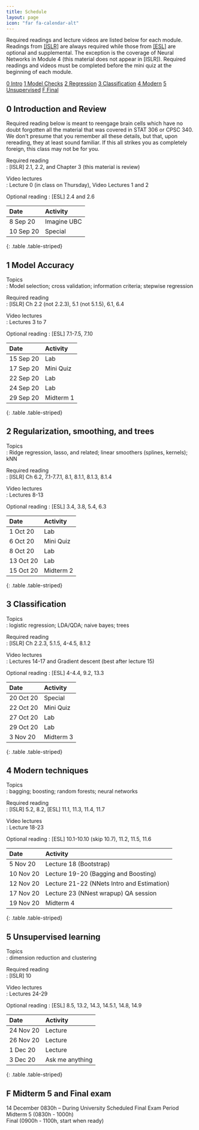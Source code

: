 ```yaml
---
title: Schedule
layout: page
icon: "far fa-calendar-alt"
---
```


Required readings and lecture videos are listed below for each module.
Readings from [\[ISLR\]](http://faculty.marshall.usc.edu/gareth-james/ISL/index.html) are always required while those from [\[ESL\]](https://web.stanford.edu/~hastie/ElemStatLearn/) are optional and supplemental. The exception is the coverage of Neural Networks in Module 4 (this material does not appear in \[ISLR\]). Required readings and videos must be completed before the mini quiz at the beginning of each module.


<div class="text-center">
<div class="btn-group" role="group">
  <a role="button" class="btn btn-secondary" href="#0-introduction-and-review">0 Intro</a>
  <a role="button" class="btn btn-secondary" href="#1-model-accuracy">1 Model Checks</a>
  <a role="button" class="btn btn-secondary" href="#2-regularization-smoothing-and-trees">2 Regression</a>
  <a role="button" class="btn btn-secondary" href="#3-classification">3 Classification</a>
  <a role="button" class="btn btn-secondary" href="#4-modern-techniques">4 Modern</a>
  <a role="button" class="btn btn-secondary" href="#5-unsupervised-learning">5 Unsupervised</a>
  <a role="button" class="btn btn-secondary" href="#f-midterm-5-and-final-exam">F Final</a>
</div>
</div>



## 0 Introduction and Review

Required reading below is meant to reengage brain cells which have no doubt forgotten all
the material that was covered in STAT 306 or CPSC 340. We don't presume that you remember all these details, but that, upon rereading, they at least sound familiar. If this all strikes you as completely foreign, this class may not be for you. 

Required reading  
: \[ISLR\] 2.1, 2.2, and Chapter 3 (this material is review)

Video lectures  
: Lecture 0 (in class on Thursday), Video Lectures 1 and 2

Optional reading
: \[ESL\] 2.4 and 2.6

|Date      |Activity    |
|:---------|:-----------|
|8 Sep 20  |Imagine UBC |
|10 Sep 20 |Special     |
{: .table .table-striped}




## 1 Model Accuracy

Topics  
: Model selection; cross validation; information criteria; stepwise regression

Required reading  
: \[ISLR\] Ch 2.2 (not 2.2.3), 5.1 (not 5.1.5), 6.1, 6.4

Video lectures  
: Lectures 3 to 7 

Optional reading
: \[ESL\] 7.1-7.5, 7.10

|Date      |Activity  |
|:---------|:---------|
|15 Sep 20 |Lab       |
|17 Sep 20 |Mini Quiz |
|22 Sep 20 |Lab       |
|24 Sep 20 |Lab       |
|29 Sep 20 |Midterm 1  |
{: .table .table-striped}




## 2 Regularization, smoothing, and trees

Topics  
: Ridge regression, lasso, and related; linear smoothers (splines, kernels); kNN

Required reading  
: \[ISLR\] Ch 6.2, 7.1-7.7.1, 8.1, 8.1.1, 8.1.3, 8.1.4

Video lectures  
: Lectures 8-13

Optional reading
: \[ESL\] 3.4, 3.8, 5.4, 6.3

|Date      |Activity  |
|:---------|:---------|
|1 Oct 20  |Lab |
|6 Oct 20  |Mini Quiz       |
|8 Oct 20  |Lab       |
|13 Oct 20 |Lab       |
|15 Oct 20 |Midterm  2 |
{: .table .table-striped}



## 3 Classification

Topics  
: logistic regression; LDA/QDA; naive bayes; trees

Required reading  
: \[ISLR\] Ch 2.2.3, 5.1.5, 4-4.5, 8.1.2

Video lectures  
: Lectures 14-17 and Gradient descent (best after lecture 15)

Optional reading
: \[ESL\] 4-4.4, 9.2, 13.3

|Date      |Activity  |
|:---------|:---------|
|20 Oct 20 |Special   |
|22 Oct 20 |Mini Quiz |
|27 Oct 20 |Lab       |
|29 Oct 20 |Lab       |
|3 Nov 20  |Midterm   3|
{: .table .table-striped}



## 4 Modern techniques

Topics  
: bagging; boosting; random forests; neural networks

Required reading  
: \[ISLR\] 5.2, 8.2, \[ESL\] 11.1, 11.3, 11.4, 11.7

Video lectures  
: Lecture 18-23

Optional reading
: \[ESL\] 10.1-10.10 (skip 10.7), 11.2, 11.5, 11.6

|Date      |Activity  |
|:---------|:---------|
|5 Nov 20  | Lecture 18  (Bootstrap)     |
|10 Nov 20 | Lecture 19-20 (Bagging and Boosting) |
|12 Nov 20 | Lecture 21-22  (NNets Intro and Estimation)   |
|17 Nov 20 | Lecture 23 (NNest wrapup) QA session      |
|19 Nov 20 |Midterm 4  |
{: .table .table-striped}



## 5 Unsupervised learning

Topics  
: dimension reduction and clustering

Required reading  
: \[ISLR\] 10

Video lectures  
: Lectures 24-29

Optional reading
: \[ESL\] 8.5, 13.2, 14.3, 14.5.1, 14.8, 14.9


|Date      |Activity  |
|:---------|:---------|
|24 Nov 20 |Lecture |
|26 Nov 20 |Lecture       |
|1 Dec 20  |Lecture       |
|3 Dec 20  |Ask me anything   |
{: .table .table-striped}




## F Midterm 5 and Final exam


14 December 0830h – During University Scheduled Final Exam Period  
Midterm 5 (0830h - 1000h)  
Final (0900h - 1100h, start when ready)
